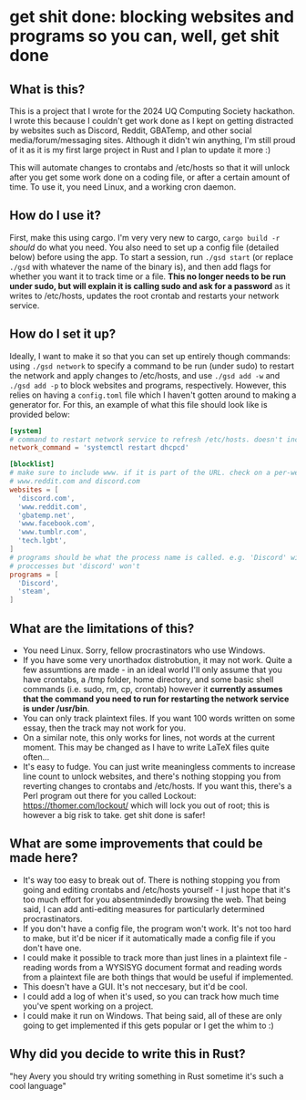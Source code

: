 # get shit done: blocking websites and programs so you can, well, get shit done

## What is this?

This is a project that I wrote for the 2024 UQ Computing Society hackathon. I wrote this because I couldn't get work done as I kept on getting distracted by websites such as Discord, Reddit, GBATemp, and other social media/forum/messaging sites. Although it didn't win anything, I'm still proud of it as it is my first large project in Rust and I plan to update it more :)

This will automate changes to crontabs and /etc/hosts so that it will unlock after you get some work done on a coding file, or after a certain amount of time. To use it, you need Linux, and a working cron daemon.

## How do I use it?

First, make this using cargo. I'm very very new to cargo, `cargo build -r` *should* do what you need. You also need to set up a config file (detailed below) before using the app.
To start a session, run `./gsd start` (or replace `./gsd` with whatever the name of the binary is), and then add flags for whether you want it to track time or a file. **This no longer needs to be run under sudo, but will explain it is calling sudo and ask for a password** as it writes to /etc/hosts, updates the root crontab and restarts your network service.

## How do I set it up?

Ideally, I want to make it so that you can set up entirely though commands: using `./gsd network` to specify a command to be run (under sudo) to restart the network and apply changes to /etc/hosts, and use `./gsd add -w` and `./gsd add -p` to block websites and programs, respectively. However, this relies on having a `config.toml` file which I haven't gotten around to making a generator for. For this, an example of what this file should look like is provided below:

```toml
[system]
# command to restart network service to refresh /etc/hosts. doesn't include sudo.
network_command = 'systemctl restart dhcpcd'

[blocklist]
# make sure to include www. if it is part of the URL. check on a per-website basis: comapre
# www.reddit.com and discord.com
websites = [
  'discord.com',
  'www.reddit.com',
  'gbatemp.net',
  'www.facebook.com',
  'www.tumblr.com',
  'tech.lgbt',
]
# programs should be what the process name is called. e.g. 'Discord' will kill discord
# proccesses but 'discord' won't
programs = [
  'Discord',
  'steam',
]
```

## What are the limitations of this?

- You need Linux. Sorry, fellow procrastinators who use Windows.
- If you have some very unorthadox distrobution, it may not work. Quite a few assumtions are made - in an ideal world I'll only assume that you have crontabs, a /tmp folder, home directory, and some basic shell commands (i.e. sudo, rm, cp, crontab) however it **currently assumes that the command you need to run for restarting the network service is under /usr/bin**.
- You can only track plaintext files. If you want 100 words written on some essay, then the track may not work for you.
- On a similar note, this only works for lines, not words at the current moment. This may be changed as I have to write LaTeX files quite often...
- It's easy to fudge. You can just write meaningless comments to increase line count to unlock websites, and there's nothing stopping you from reverting changes to crontabs and /etc/hosts. If you want this, there's a Perl program out there for you called Lockout: <https://thomer.com/lockout/> which will lock you out of root; this is however a big risk to take. get shit done is safer!

## What are some improvements that could be made here?
- It's way too easy to break out of. There is nothing stopping you from going and editing crontabs and /etc/hosts yourself - I just hope that it's too much effort for you absentmindedly browsing the web. That being said, I can add anti-editing measures for particularly determined procrastinators.
- If you don't have a config file, the program won't work. It's not too hard to make, but it'd be nicer if it automatically made a config file if you don't have one.
- I could make it possible to track more than just lines in a plaintext file - reading words from a WYSISYG document format and reading words from a plaintext file are both things that would be useful if implemented.
- This doesn't have a GUI. It's not neccesary, but it'd be cool.
- I could add a log of when it's used, so you can track how much time you've spent working on a project.
- I could make it run on Windows.
That being said, all of these are only going to get implemented if this gets popular or I get the whim to :)

## Why did you decide to write this in Rust?

"hey Avery you should try writing something in Rust sometime it's such a cool language"
